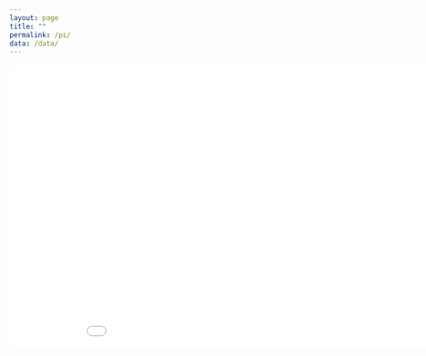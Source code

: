 ```yaml
---
layout: page
title: ""
permalink: /pi/
data: /data/
---
```


<iframe width="960" height="500" frameBorder="0" src="{{ site.baseurl }}{{ page.data }}/coffee_map.html" name="iframe_coffee"> <p>Your browser does not support iframes.</p> </iframe>
